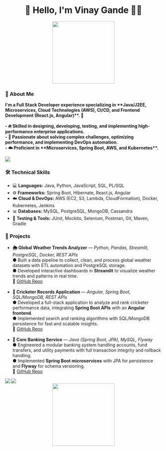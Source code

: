 <!-- Intro Section -->
<h1 align="center"><b>🚀 Hello, I'm Vinay Gande 👨‍💻</b></h1>
<div align="center">
  <!-- Profile animation -->
  <img src="https://user-images.githubusercontent.com/74038190/235223599-0eadbd7c-c916-4f24-af9d-9242730e6172.gif" height="200px">
</div>

<!-- About Me Section -->
<h3 align="left">🌟 About Me</h3>
<p align="left"><b>
    I'm a Full Stack Developer experience specializing in **Java/J2EE, Microservices, Cloud Technologies (AWS), CI/CD, and Frontend Development (React.js, Angular)**. 🚀<br><br>
    - 🔥 Skilled in designing, developing, testing, and implementing high-performance enterprise applications.<br>
    - 🧠 Passionate about solving complex challenges, optimizing performance, and implementing DevOps automation.<br>
    - ☁️ Proficient in **Microservices, Spring Boot, AWS, and Kubernetes**.
</b></p>

<!-- Animated Divider -->
<img src="https://user-images.githubusercontent.com/74038190/212284158-e840e285-664b-44d7-b79b-e264b5e54825.gif">


<!-- Skills Section -->
<h3 align="left">🛠️ Technical Skills</h3>
<ul>
    <li>💻 <b>Languages:</b> Java, Python, JavaScript, SQL, PL/SQL</li>
    <li>⚙️ <b>Frameworks:</b> Spring Boot, Hibernate, React.js, Angular</li>
    <li>☁️ <b>Cloud & DevOps:</b> AWS (EC2, S3, Lambda, CloudFormation), Docker, Kubernetes, Jenkins</li>
    <li>📊 <b>Databases:</b> MySQL, PostgreSQL, MongoDB, Cassandra</li>
    <li>🧪 <b>Testing & Tools:</b> JUnit, Mockito, Selenium, Postman, Git, Maven, Gradle</li>
</ul>


<!-- Projects Section -->
<h3 align="left">🚧 Projects</h3>

<ul>
  <li>
    <b>🌦️ Global Weather Trends Analyzer</b> — <i>Python, Pandas, Streamlit, PostgreSQL, Docker, REST APIs</i><br>
    ● Built a data pipeline to collect, clean, and process global weather datasets with ETL automation and PostgreSQL storage.<br>
    ● Developed interactive dashboards in <b>Streamlit</b> to visualize weather trends and patterns in real time.<br>
    🔗 <a href="https://github.com/vinaysai9440/Weather-Api">GitHub Repo</a>
  </li>
  <br>

  <li>
    <b>🏏 Cricketer Records Application</b> — <i>Angular, Spring Boot, SQL/MongoDB, REST APIs</i><br>
    ● Developed a full-stack application to analyze and rank cricketer performance data, integrating <b>Spring Boot APIs</b> with an <b>Angular frontend</b>.<br>
    ● Implemented search and ranking algorithms with SQL/MongoDB persistence for fast and scalable insights.<br>
    🔗 <a href="https://github.com/vinaysai9440/Records">GitHub Repo</a>
  </li>
  <br>

  <li>
    <b>🏦 Core Banking Service</b> — <i>Java (Spring Boot, JPA), MySQL, Flyway</i><br>
    ● Engineered a modular banking system handling accounts, fund transfers, and utility payments with full transaction integrity and rollback handling.<br>
    ● Implemented <b>Spring Boot microservices</b> with JPA for persistence and <b>Flyway</b> for schema versioning.<br>
    🔗 <a href="https://github.com/vinaysai9440/BankingApp">GitHub Repo</a>
  </li>
</ul>

<!-- Divider -->
<img src="https://user-images.githubusercontent.com/74038190/212284158-e840e285-664b-44d7-b79b-e264b5e54825.gif">


<!-- View Counter -->
<img align="left" src="https://komarev.com/ghpvc/?username=vinaysai1998&style=for-the-badge&color=brightgreen">
<div align="center">
    <img src="https://user-images.githubusercontent.com/74038190/235224431-e8c8c12e-6826-47f1-89fb-2ddad83b3abf.gif" width="200" height="200">
</div>
